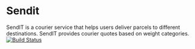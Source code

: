 # Sendit
SendIT is a courier service that helps users deliver parcels to different destinations. SendIT provides courier quotes based on weight categories.
[![Build Status](https://travis-ci.org/Emmanuelaaron/Sendit.svg?branch=ft-api)](https://travis-ci.org/Emmanuelaaron/Sendit)
